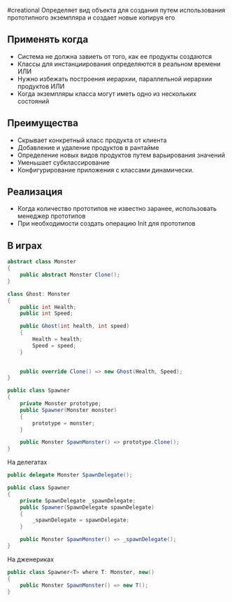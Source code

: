 #creational
Определяет вид объекта для создания путем использования прототипного экземпляра и создает новые копируя его

## Применять когда
- Система не должна завиеть от того, как ее продукты создаются
- Классы для инстанциирования определяются в реальном времени ИЛИ
- Нужно избежать построения иерархии, параллельной иерархии продуктов ИЛИ
- Когда экземпляры класса могут иметь одно из нескольких состояний

## Преимущества
- Скрывает конкретный класс продукта от клиента
- Добавление и удаление продуктов в рантайме
- Определение новых видов продуктов путем варьирования значений
- Уменьшает субклассирование
- Конфигурирование приложения с классами динамически.

## Реализация
- Когда количество прототипов не известно заранее, использовать менеджер прототипов
- При необходимости создать операцию Init для прототипов

## В играх
```cs
abstract class Monster
{
	public abstract Monster Clone();
}

class Ghost: Monster
{
	public int Health;
	public int Speed;

	public Ghost(int health, int speed)
	{
		Health = health;
		Speed = speed;
	}
	

	public override Clone() => new Ghost(Health, Speed);
}

public class Spawner
{
	private Monster prototype;
	public Spawner(Monster monster)
	{
		prototype = monster;
	}

	public Monster SpawnMonster() => prototype.Clone();
}
```


На делегатах

```cs
public delegate Monster SpawnDelegate();

public class Spawner
{
	private SpawnDelegate _spawnDelegate;
	public Spawner(SpawnDelegate spawnDelegate)
	{
		_spawnDelegate = spawnDelegate;
	}

	public Monster SpawnMonster() => _spawnDelegate();
}
```

На дженериках

```cs
public class Spawner<T> where T: Monster, new()
{
	public Monster SpawnMonster() => new T();
}

```
